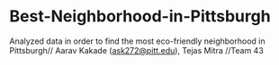 # Best-Neighborhood-in-Pittsburgh
Analyzed data in order to find the most eco-friendly neighborhood in Pittsburgh//
Aarav Kakade (ask272@pitt.edu), Tejas Mitra
//Team 43
